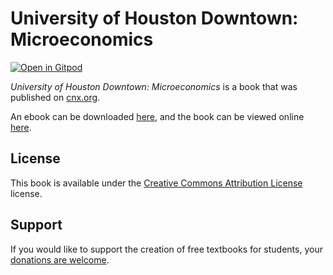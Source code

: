 # University of Houston Downtown: Microeconomics

[![Open in Gitpod](https://gitpod.io/button/open-in-gitpod.svg)](https://gitpod.io/from-referrer/)

_University of Houston Downtown: Microeconomics_ is a book that was published on [cnx.org](https://cnx.org/).

An ebook can be downloaded [here](https://github.com/cnx-user-books/cnxbook-university-of-houston-downtown-microeconomics/releases/latest), and the book can be viewed online [here](https://github.com/cnx-user-books/cnxbook-university-of-houston-downtown-microeconomics/releases/latest).

## License
This book is available under the [Creative Commons Attribution License](./LICENSE) license.

## Support
If you would like to support the creation of free textbooks for students, your [donations are welcome](https://riceconnect.rice.edu/donation/support-openstax-banner).
